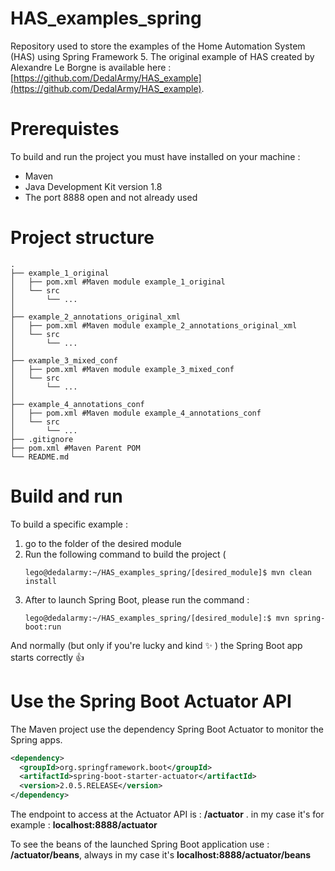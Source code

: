# HAS_examples_spring
Repository used to store the examples of the Home Automation System (HAS) using Spring Framework 5.
The original example of HAS created by Alexandre Le Borgne is available here : [https://github.com/DedalArmy/HAS_example](https://github.com/DedalArmy/HAS_example).

# Prerequistes

To build and run the project you must have installed on your machine :
* Maven
* Java Development Kit version 1.8
* The port 8888 open and not already used

# Project structure
```console
.
├── example_1_original
│   ├── pom.xml #Maven module example_1_original
│   └── src
│       └── ...
│ 
├── example_2_annotations_original_xml
│   ├── pom.xml #Maven module example_2_annotations_original_xml
│   └── src
│       └── ...
│ 
├── example_3_mixed_conf
│   ├── pom.xml #Maven module example_3_mixed_conf
│   └── src
│       └── ...
│ 
├── example_4_annotations_conf
│   ├── pom.xml #Maven module example_4_annotations_conf
│   └── src
│       └── ...
├── .gitignore
├── pom.xml #Maven Parent POM
└── README.md

```

# Build and run

To build a specific example :
1. go to the folder of the desired module
2. Run the following command to build the project (
    ```console
    lego@dedalarmy:~/HAS_examples_spring/[desired_module]$ mvn clean install
    ```
3. After to launch Spring Boot, please run the command :
    ```console
    lego@dedalarmy:~/HAS_examples_spring/[desired_module]:$ mvn spring-boot:run
    ```
And normally (but only if you're lucky and kind :sparkles: ) the Spring Boot app starts correctly :+1:

# Use the Spring Boot Actuator API

The Maven project use the dependency Spring Boot Actuator to monitor the Spring apps.
```xml
<dependency>
  <groupId>org.springframework.boot</groupId>
  <artifactId>spring-boot-starter-actuator</artifactId>
  <version>2.0.5.RELEASE</version>
</dependency>
```

The endpoint to access at the Actuator API is : **/actuator** . in my case it's for example : **localhost:8888/actuator**

To see the beans of the launched Spring Boot application use : **/actuator/beans**, always in my case it's  **localhost:8888/actuator/beans**
